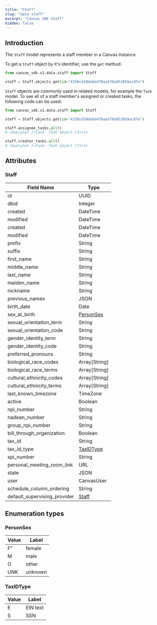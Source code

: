 ```yaml
---
title: "Staff"
slug: "data-staff"
excerpt: "Canvas SDK Staff"
hidden: false
---
```


## Introduction

The `Staff` model represents a staff member in a Canvas instance.

To get a `Staff` object by it's identifier, use the `get` method:

```python
from canvas_sdk.v1.data.staff import Staff

staff = Staff.objects.get(id="4150cd20de8a470aa570a852859ac87e")
```

`Staff` objects are commonly used in related models, for example the `Task` model.
To see all of a staff member's assigned or created tasks, the following code can be used:

```python
from canvas_sdk.v1.data.staff import Staff

staff = Staff.objects.get(id="4150cd20de8a470aa570a852859ac87e")

staff.assignee_tasks.all()
# <QuerySet [<Task: Task object (3)>]>

staff.creator_tasks.all()
# <QuerySet [<Task: Task object (7)>]>
```

## Attributes

### Staff

| Field Name                   | Type                    |
|------------------------------|-------------------------|
| id                           | UUID                    |
| dbid                         | Integer                 |
| created                      | DateTime                |
| modified                     | DateTime                |
| created                      | DateTime                |
| modified                     | DateTime                |
| prefix                       | String                  |
| suffix                       | String                  |
| first_name                   | String                  |
| middle_name                  | String                  |
| last_name                    | String                  |
| maiden_name                  | String                  |
| nickname                     | String                  |
| previous_names               | JSON                    |
| birth_date                   | Date                    |
| sex_at_birth                 | [PersonSex](#personsex) |
| sexual_orientation_term      | String                  |
| sexual_orientation_code      | String                  |
| gender_identity_term         | String                  |
| gender_identity_code         | String                  |
| preferred_pronouns           | String                  |
| biological_race_codes        | Array[String]           |
| biological_race_terms        | Array[String]           |
| cultural_ethnicity_codes     | Array[String]           |
| cultural_ethnicity_terms     | Array[String]           |
| last_known_timezone          | TimeZone                |
| active                       | Boolean                 |
| npi_number                   | String                  |
| nadean_number                | String                  |
| group_npi_number             | String                  |
| bill_through_organization    | Boolean                 |
| tax_id                       | String                  |
| tax_id_type                  | [TaxIDType](#taxidtype) |
| spi_number                   | String                  |
| personal_meeting_room_link   | URL                     |
| state                        | JSON                    |
| user                         | CanvasUser              |
| schedule_column_ordering     | String                  |
| default_supervising_provider | [Staff](#staff)         |

## Enumeration types

### PersonSex

| Value | Label     |
|-------|-----------|
| F"  | female      |
| M   | male        |
| O   | other       |
| UNK | unknown     |

### TaxIDType

| Value | Label      |
|-------|------------|
| E  | EIN text |
| S   | SSN      |

<br/>
<br/>
<br/>
